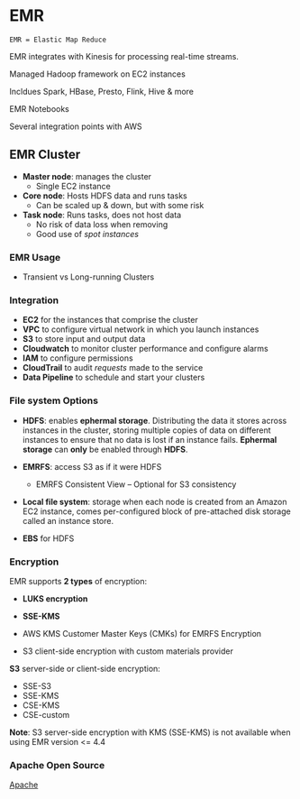 # EMR

`EMR = Elastic Map Reduce`

EMR integrates with Kinesis for processing real-time streams.

Managed Hadoop framework on EC2 instances

Incldues Spark, HBase, Presto, Flink, Hive & more

EMR Notebooks

Several integration points with AWS

## EMR Cluster
- **Master node**: manages the cluster
    - Single EC2 instance
- **Core node**: Hosts HDFS data and runs tasks
    - Can be scaled up & down, but with some risk
- **Task node**: Runs tasks, does not host data
    - No risk of data loss when removing
    - Good use of _spot instances_

### EMR Usage
- Transient vs Long-running Clusters

### Integration
- **EC2** for the instances that comprise the cluster
- **VPC** to configure virtual network in which you launch instances
- **S3** to store input and output data
- **Cloudwatch** to monitor cluster performance and configure alarms
- **IAM** to configure permissions
- **CloudTrail** to audit _requests_ made to the service
- **Data Pipeline** to schedule and start your clusters

### File system Options

- **HDFS**: enables **ephermal storage**. Distributing the data it stores across instances in the cluster, storing multiple copies of data on different instances to ensure that no data is lost if an instance fails. **Ephermal storage** can **only** be enabled through **HDFS**.

- **EMRFS**: access S3 as if it were HDFS
    - EMRFS Consistent View – Optional for S3 consistency

- **Local file system**: storage when each node is created from an Amazon EC2 instance, comes per-configured block of pre-attached disk storage called an instance store.

- **EBS** for HDFS

### Encryption

EMR supports **2 types** of encryption:
- **LUKS encryption**
- **SSE-KMS**

- AWS KMS Customer Master Keys (CMKs) for EMRFS Encryption
- S3 client-side encryption with custom materials provider

**S3** server-side or client-side encryption:

- SSE-S3
- SSE-KMS
- CSE-KMS
- CSE-custom

**Note**: S3 server-side encryption with KMS (SSE-KMS) is not available when using EMR version <= 4.4

### Apache Open Source
[Apache](./Apache.md#Apache)
